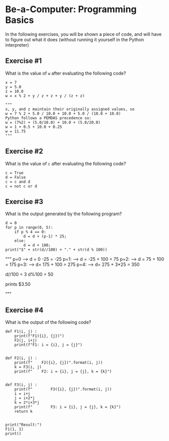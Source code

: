 # Be-a-Computer: Programming Basics

In the following exercises, you will be shown a piece of code, and will have to figure out what it does (without running it yourself in the Python interpreter)

## Exercise #1

What is the value of `w` after evaluating the following code?

    x = 7
    y = 5.0
    z = 10.0
    w = x % 2 + y / z + z + y / (z + z)
    
    """
    x, y, and z maintain their originally assigned values, so
    w = 7 % 2 + 5.0 / 10.0 + 10.0 + 5.0 / (10.0 + 10.0)
    Python follows a PEMDAS precedence so:
    w = (7%2) + (5.0/10.0) + 10.0 + (5.0/20.0)
    w = 1 + 0.5 + 10.0 + 0.25
    w = 11.75
    """

## Exercise #2

What is the value of `c` after evaluating the following code?

    c = True
    d = False
    c = c and d
    c = not c or d

## Exercise #3

What is the output generated by the following program?

    d = 0
    for p in range(0, 5):
        if p % 4 == 0:
            d = d + (p-1) * 25;
        else:
            d = d + 100;
    print("$" + str(d//100) + "." + str(d % 100))
    
"""
p=0 --> d = 0 -25  = -25
p=1: --> d = -25 + 100 = 75
p=2: --> d = 75 + 100 = 175
p=3: --> d= 175 + 100 = 275
p=4: --> d= 275 + 3*25 = 350 

d//100 = 3
d%100 = 50

prints $3.50

"""

## Exercise #4

What is the output of the following code?

    def F1(i, j) :
        print(f"F1({i}, {j})")
        F2(j, i+j)
        print(f"F1: i = {i}, j = {j}")
        

    def F2(i, j) :
        print(f"    F2({i}, {j})".format(i, j))
        k = F3(i, j)
        print(f"    F2: i = {i}, j = {j}, k = {k}")
        

    def F3(i, j) :
        print(f"        F3({i}, {j})".format(i, j))
        i = i+j
        j = i+2*j
        k = 2*i+3*j
        print(f"        F3: i = {i}, j = {j}, k = {k}")
        return k
        

    print("Result:")
    F1(1, 1)
    print()
